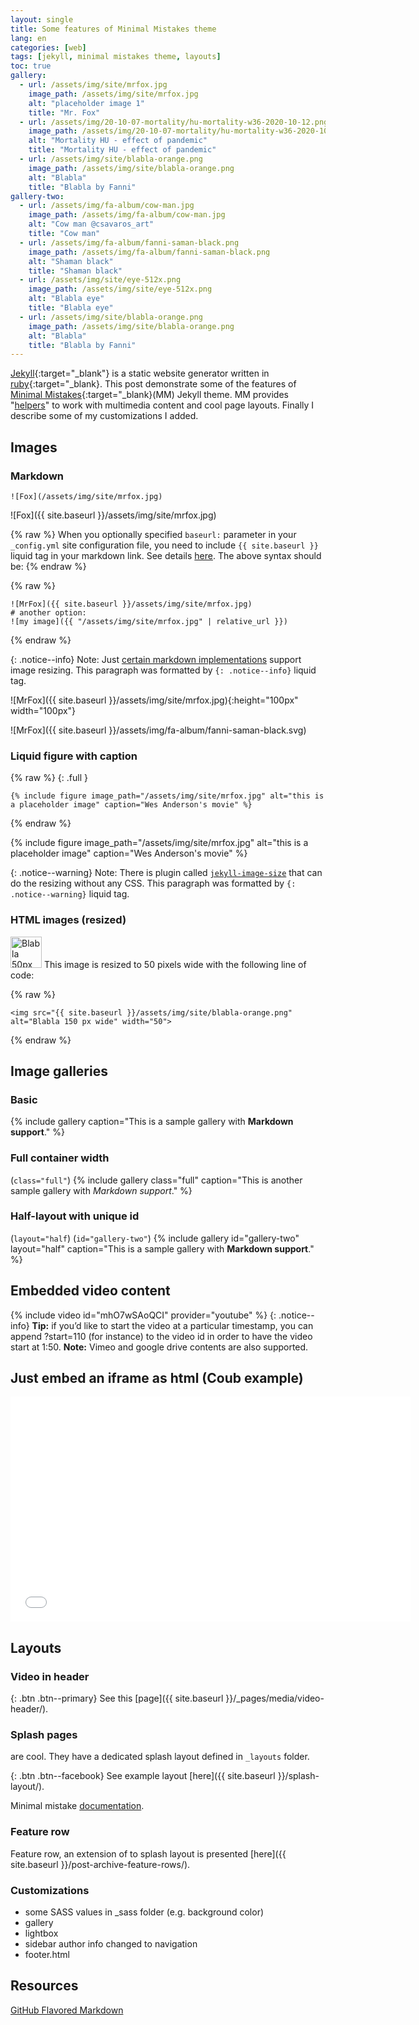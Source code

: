 ```yaml
---
layout: single
title: Some features of Minimal Mistakes theme
lang: en
categories: [web]
tags: [jekyll, minimal mistakes theme, layouts]
toc: true
gallery:
  - url: /assets/img/site/mrfox.jpg
    image_path: /assets/img/site/mrfox.jpg
    alt: "placeholder image 1"
    title: "Mr. Fox"
  - url: /assets/img/20-10-07-mortality/hu-mortality-w36-2020-10-12.png
    image_path: /assets/img/20-10-07-mortality/hu-mortality-w36-2020-10-12.png
    alt: "Mortality HU - effect of pandemic"
    title: "Mortality HU - effect of pandemic"
  - url: /assets/img/site/blabla-orange.png
    image_path: /assets/img/site/blabla-orange.png
    alt: "Blabla"
    title: "Blabla by Fanni"
gallery-two:
  - url: /assets/img/fa-album/cow-man.jpg
    image_path: /assets/img/fa-album/cow-man.jpg
    alt: "Cow man @csavaros_art"
    title: "Cow man"
  - url: /assets/img/fa-album/fanni-saman-black.png
    image_path: /assets/img/fa-album/fanni-saman-black.png
    alt: "Shaman black"
    title: "Shaman black"
  - url: /assets/img/site/eye-512x.png
    image_path: /assets/img/site/eye-512x.png
    alt: "Blabla eye"
    title: "Blabla eye"
  - url: /assets/img/site/blabla-orange.png
    image_path: /assets/img/site/blabla-orange.png
    alt: "Blabla"
    title: "Blabla by Fanni"
---
```

[Jekyll](https://jekyllrb.com/){:target="_blank"} is a static website generator written in [ruby](https://www.ruby-lang.org/en/){:target="_blank}. This post demonstrate some of the features of [Minimal Mistakes](https://mademistakes.com/work/minimal-mistakes-jekyll-theme/){:target="_blank}(MM) Jekyll theme. MM provides  "[helpers](https://mmistakes.github.io/minimal-mistakes/docs/helpers/)" to work with multimedia content and cool page layouts. Finally I describe some of my customizations I added.

## Images

### Markdown
```
![Fox](/assets/img/site/mrfox.jpg)
```

![Fox]({{ site.baseurl }}/assets/img/site/mrfox.jpg)

{% raw %}
When you optionally specified `baseurl:` parameter in your `_config.yml` site configuration file, you need to include `{{ site.baseurl }}` liquid tag in your markdown link. See details [here](https://github.com/mmistakes/minimal-mistakes/issues/2510). The above syntax should be:
{% endraw %}

{% raw %}
```
![MrFox]({{ site.baseurl }}/assets/img/site/mrfox.jpg)
# another option:
![my image]({{ "/assets/img/site/mrfox.jpg" | relative_url }})
```
{% endraw %}

{: .notice--info}
Note: Just [certain markdown implementations](https://stackoverflow.com/questions/14675913/changing-image-size-in-markdown) support image resizing. This paragraph was formatted by `{: .notice--info}` liquid tag.

![MrFox]({{ site.baseurl }}/assets/img/site/mrfox.jpg){:height="100px" width="100px"}

![MrFox]({{ site.baseurl }}/assets/img/fa-album/fanni-saman-black.svg)


### Liquid figure with caption

{% raw %}
{: .full }
```
{% include figure image_path="/assets/img/site/mrfox.jpg" alt="this is a placeholder image" caption="Wes Anderson's movie" %}
```
{% endraw %}

{% include figure image_path="/assets/img/site/mrfox.jpg" alt="this is a placeholder image" caption="Wes Anderson's movie" %}

{: .notice--warning}
Note: There is plugin called [`jekyll-image-size`](https://github.com/generalui/jekyll-image-size) that can do the resizing without any CSS. This paragraph was formatted by `{: .notice--warning}` liquid tag.

### HTML images (resized)
<img src="https://zgfabian.github.io/mmistakes/assets/img/site/blabla-orange.png" alt="Blabla 50px wide" width="50">
This image is resized to 50 pixels wide with the following line of code:

{% raw %}
```
<img src="{{ site.baseurl }}/assets/img/site/blabla-orange.png" alt="Blabla 150 px wide" width="50">
```
{% endraw %}


## Image galleries

### Basic
{% include gallery caption="This is a sample gallery with **Markdown support**." %}

### Full container width 
(`class="full"`)
{% include gallery class="full" caption="This is another sample gallery with *Markdown support*." %}

### Half-layout with unique id 
(`layout="half`) (`id="gallery-two"`)
{% include gallery id="gallery-two" layout="half" caption="This is a sample gallery with **Markdown support**." %}

## Embedded video content

{% include video id="mhO7wSAoQCI" provider="youtube" %}
{: .notice--info}
**Tip:** if you’d like to start the video at a particular timestamp, you can append ?start=110 (for instance) to the video id in order to have the video start at 1:50.
**Note:** Vimeo and google drive contents are also supported.

## Just embed an iframe as html (Coub example)
<iframe src="//coub.com/embed/2mts8f?muted=false&autostart=false&originalSize=false&startWithHD=false" frameborder="0" width="640" height="360" allow="autoplay"></iframe>

## Layouts
### Video in header

{: .btn .btn--primary}
See this [page]({{ site.baseurl }}/_pages/media/video-header/).

### Splash pages

are cool. They have a dedicated splash layout defined in `_layouts` folder. 

{: .btn .btn--facebook}
See example layout [here]({{ site.baseurl }}/splash-layout/).

Minimal mistake [documentation](https://mmistakes.github.io/minimal-mistakes/splash-page/).

### Feature row

Feature row, an extension of to splash layout is presented [here]({{ site.baseurl }}/post-archive-feature-rows/).

### Customizations

- some SASS values in _sass folder (e.g. background color)
- gallery
- lightbox
- sidebar author info changed to navigation
- footer.html

## Resources

[GitHub Flavored Markdown](https://github.github.com/gfm/)

